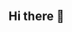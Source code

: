 ## Hi there 👋

<!--
**Mikupilled-beep/Mikupilled-beep** is a ✨ _special_ ✨ repository because its `README.md` (this file) appears on your GitHub pro
-->
